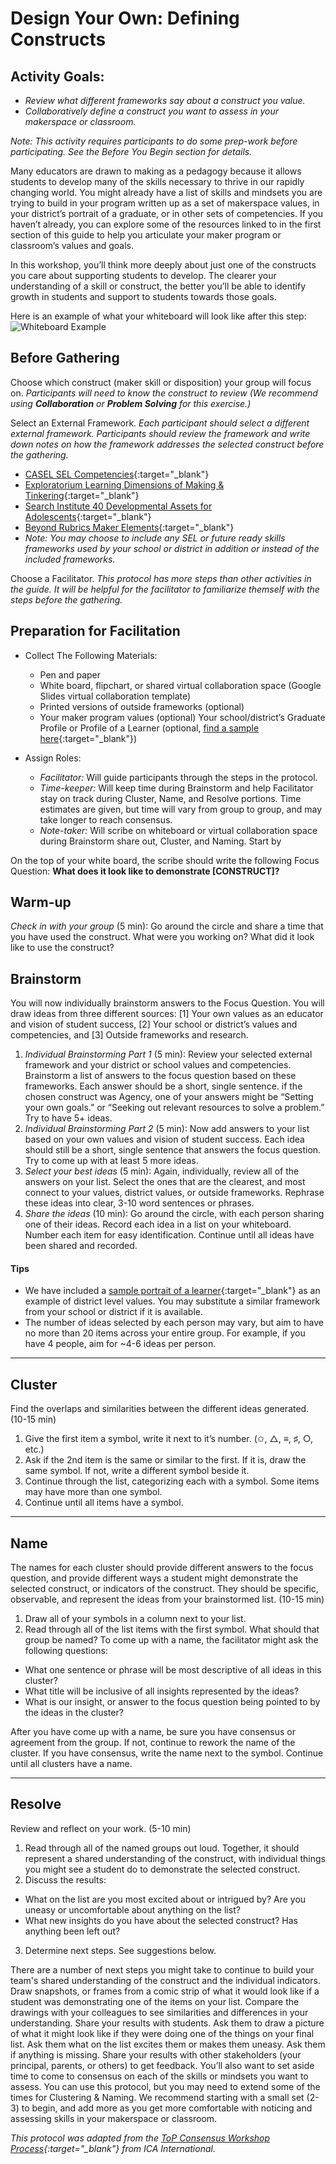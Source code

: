 # Design Your Own: Defining Constructs
## Activity Goals:
- *Review what different frameworks say about a construct you value.*
- *Collaboratively define a construct you want to assess in your makerspace or classroom.*

*Note: This activity requires participants to do some prep-work before participating. See the Before You Begin section for details.*

Many educators are drawn to making as a pedagogy because it allows students to develop many of the skills necessary to thrive in our rapidly changing world. You might already have a list of skills and mindsets you are trying to build in your program written up as a set of makerspace values, in your district’s portrait of a graduate, or in other sets of competencies. If you haven’t already, you can explore some of the resources linked to in the first section of this guide to help you articulate your maker program or classroom’s values and goals.

In this workshop, you’ll think more deeply about just one of the constructs you care about supporting students to develop. The clearer your understanding of a skill or construct, the better you’ll be able to identify growth in students and support to students towards those goals.

Here is an example of what your whiteboard will look like after this step:
![Whiteboard Example](https://playfulmit.github.io/beyond-rubrics/img/DefineConstruct3.png)

## Before Gathering
Choose which construct (maker skill or disposition) your group will focus on. *Participants will need to know the construct to review (We recommend using **Collaboration** or **Problem Solving** for this exercise.)*

Select an External Framework. *Each participant should select a different external framework. Participants should review the framework and write down notes on how the framework addresses the selected construct before the gathering.*
- [CASEL SEL Competencies](https://playfulmit.github.io/beyond-rubrics/modules/setting%20context/resources/CASEL-Competencies.pdf){:target="_blank"}
- [Exploratorium Learning Dimensions of Making & Tinkering](https://playfulmit.github.io/beyond-rubrics/modules/setting%20context/resources/Learning%20Dimensions%20Explained-July2017.pdf){:target="_blank"}
- [Search Institute 40 Developmental Assets for Adolescents](https://playfulmit.github.io/beyond-rubrics/modules/setting%20context/resources/Search%20Institute.pdf){:target="_blank"}
- [Beyond Rubrics Maker Elements](https://playfulmit.github.io/beyond-rubrics/modules/setting%20context/resources/MakerElements_IndividualPosters-share.pdf){:target="_blank"}
- *Note: You may choose to include any SEL or future ready skills frameworks used by your school or district in addition or instead of the included frameworks.*

Choose a Facilitator. *This protocol has more steps than other activities in the guide. It will be helpful for the facilitator to familiarize themself with the steps before the gathering.*

## Preparation for Facilitation
- Collect The Following Materials:
  - Pen and paper
  - White board, flipchart, or shared virtual collaboration space (Google Slides virtual collaboration template)
  - Printed versions of outside frameworks (optional)
  - Your maker program values (optional)
Your school/district’s Graduate Profile or Profile of a Learner (optional, [find a sample here](https://drive.google.com/open?id=1QD6iWzqKG_sRaDo5aIr0aX5AeQd45fmO){:target="_blank"})

- Assign Roles:
  - *Facilitator:* Will guide participants through the steps in the protocol.
  - *Time-keeper:* Will keep time during Brainstorm and help Facilitator stay on track during Cluster, Name, and Resolve portions. Time estimates are given, but time will vary from group to group, and may take longer to reach consensus.
  - *Note-taker:* Will scribe on whiteboard or virtual collaboration space during Brainstorm share out, Cluster, and Naming. Start by

On the top of your white board, the scribe should write the following Focus Question:
**What does it look like to demonstrate [CONSTRUCT]?**

## Warm-up
*Check in with your group* (5 min): Go around the circle and share a time that you have used the construct. What were you working on? What did it look like to use the construct?

## Brainstorm
You will now individually brainstorm answers to the Focus Question. You will draw ideas from three different sources: [1] Your own values as an educator and vision of student success, [2] Your school or district’s values and competencies, and [3] Outside frameworks and research.
1. *Individual Brainstorming Part 1* (5 min): Review your selected external framework and your district or school values and competencies. Brainstorm a list of answers to the focus question based on these frameworks. Each answer should be a short, single sentence. if the chosen construct was Agency, one of your answers might be “Setting your own goals.” or “Seeking out relevant resources to solve a problem.” Try to have 5+ ideas.
2. *Individual Brainstorming Part 2* (5 min): Now add answers to your list based on your own values and vision of student success. Each idea should still be a short, single sentence that answers the focus question. Try to come up with at least 5 more ideas.
3. *Select your best ideas* (5 min): Again, individually, review all of the answers on your list. Select the ones that are the clearest, and most connect to your values, district values, or outside frameworks. Rephrase these ideas into clear, 3-10 word sentences or phrases.
4. *Share the ideas* (10 min): Go around the circle, with each person sharing one of their ideas. Record each idea in a list on your whiteboard. Number each item for easy identification. Continue until all ideas have been shared and recorded.

#### Tips

  - We have included a [sample portrait of a learner](https://playfulmit.github.io/beyond-rubrics/modules/setting%20context/resources/MURSDProfile.png){:target="_blank"} as an example of district level values. You may substitute a similar framework from your school or district if it is available.
  - The number of ideas selected by each person may vary, but aim to have no more than 20 items across your entire group. For example, if you have 4 people, aim for ~4-6 ideas per person.

***

## Cluster
Find the overlaps and similarities between the different ideas generated. (10-15 min)
1. Give the first item a symbol, write it next to it’s number. (✩, △, ≡, ♯, ○, etc.)
2. Ask if the 2nd item is the same or similar to the first. If it is, draw the same symbol. If not, write a different symbol beside it.
3. Continue through the list, categorizing each with a symbol. Some items may have more than one symbol.
4. Continue until all items have a symbol.

***

## Name
The names for each cluster should provide different answers to the focus question, and provide different ways a student might demonstrate the selected construct, or indicators of the construct. They should be specific, observable, and represent the ideas from your brainstormed list. (10-15 min)
1. Draw all of your symbols in a column next to your list.
2. Read through all of the list items with the first symbol. What should that group be named? To come up with a name, the facilitator might ask the following questions:
  - What one sentence or phrase will be most descriptive of all ideas in this cluster?
  - What title will be inclusive of all insights represented by the ideas?
  - What is our insight, or answer to the focus question being pointed to by the ideas in the cluster?

  After you have come up with a name, be sure you have consensus or agreement from the    group. If not, continue to rework the name of the cluster. If you have consensus, write the name next to the symbol. Continue until all clusters have a name.

***

## Resolve

Review and reflect on your work. (5-10 min)
1. Read through all of the named groups out loud. Together, it should represent a shared understanding of the construct, with individual things you might see a student do to demonstrate the selected construct.
2. Discuss the results:
  - What on the list are you most excited about or intrigued by? Are you uneasy or uncomfortable about anything on the list?
  - What new insights do you have about the selected construct? Has anything been left out?
3. Determine next steps. See suggestions below.

There are a number of next steps you might take to continue to build your team's shared understanding of the construct and the individual indicators.
Draw snapshots, or frames from a comic strip of what it would look like if a student was demonstrating one of the items on your list. Compare the drawings with your colleagues to see similarities and differences in your understanding.
Share your results with students. Ask them to draw a picture of what it might look like if they were doing one of the things on your final list. Ask them what on the list excites them or makes them uneasy. Ask them if anything is missing.
Share your results with other stakeholders (your principal, parents, or others) to get feedback.
You’ll also want to set aside time to come to consensus on each of the skills or mindsets you want to assess. You can use this protocol, but you may need to extend some of the times for Clustering & Naming. We recommend starting with a small set (2-3) to begin, and add more as you get more comfortable with noticing and assessing skills in your makerspace or classroom.

*This protocol was adapted from the [ToP Consensus Workshop Process](http://www.ica-international.org/top-facilitation/){:target="_blank"} from ICA International.*
